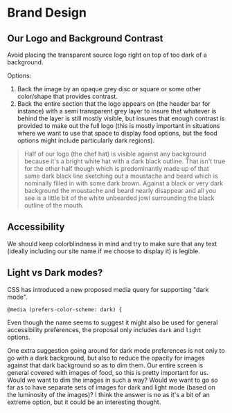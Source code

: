 # Brand Design

## Our Logo and Background Contrast

Avoid placing the transparent source logo right on top of too dark of a background.

Options:

1. Back the image by an opaque grey disc or square or some other color/shape that provides contrast.
2. Back the entire section that the logo appears on (the header bar for instance) with a semi transparent grey layer to insure that whatever is behind the layer is still mostly visible, but insures that enough contrast is provided to make out the full logo (this is mostly important in situations where we want to use that space to display food options, but the food options might include particularly dark regions). 

> Half of our logo (the chef hat) is visible against any background because it's a bright white hat with a dark black outline. That isn't true for the other half though which is predominantly made up of that same dark black line sketching out a moustache and beard which is nominally filled in with some dark brown. Against a black or very dark background the moustache and beard nearly disappear and all you see is a little bit of the white unbearded jowl surrounding the black outline of the mouth.


## Accessibility

We should keep colorblindness in mind and try to make sure that any text (ideally including our site name if we choose to display it) is legible. 


## Light vs Dark modes?

CSS has introduced a new proposed media query for supporting "dark mode".

```
@media (prefers-color-scheme: dark) {
```

Even though the name seems to suggest it might also be used for general accessibility preferences, the proposal only includes `dark` and `light` options.

One extra suggestion going around for dark mode preferences is not only to go with a dark background, but also to reduce the opacity for images against that dark background so as to dim them. Our entire screen is general covered with images of food, so this is pretty important for us. Would we want to dim the images in such a way? Would we want to go so far as to have separate sets of images for dark and light mode (based on the luminosity of the images)? I think the answer is no as it's a bit of an extreme option, but it could be an interesting thought. 